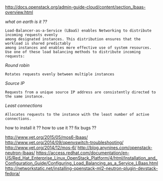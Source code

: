 http://docs.openstack.org/admin-guide-cloud/content/section_lbaas-overview.html

*what on earth is it ??*

```
Load-Balancer-as-a-Service (LBaaS) enables Networking to distribute incoming requests evenly
among designated instances. This distribution ensures that the workload is shared predictably 
among instances and enables more effective use of system resources.
Use one of these load balancing methods to distribute incoming requests:
```
*Round robin*
```
Rotates requests evenly between multiple instances
```
*Source IP*
```
Requests from a unique source IP address are consistently directed to the same instance.
```
*Least connections*
```
Allocates requests to the instance with the least number of active connections.
```
how to install it ?? how to use it ?? fix bugs ??

http://www.yet.org/2015/05/mos6-lbaas/
http://www.yet.org/2014/09/openvswitch-troubleshooting/
http://www.yet.org/2014/12/mos-6/
http://blog.anynines.com/openstack-neutron-lbaas/
https://access.redhat.com/documentation/en-US/Red_Hat_Enterprise_Linux_OpenStack_Platform/4/html/Installation_and_Configuration_Guide/Configuring_Load_Balancing_as_a_Service_LBaas.html
http://networkstatic.net/installing-openstack-ml2-neutron-plugin-devstack-fedora/
